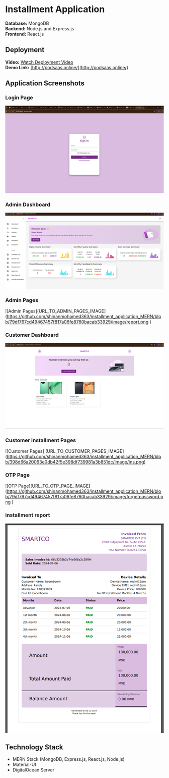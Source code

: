 # Installment Application

**Database:** MongoDB  
**Backend:** Node.js and Express.js  
**Frontend:** React.js

## Deployment

**Video:** [Watch Deployment Video](https://www.linkedin.com/posts/shinanmohamed363_mernstack-webdevelopment-softwareengineering-activity-7223383964541972481-BKWr?utm_source=share&utm_medium=member_android)  
**Demo Link:** [http://podsaas.online/](http://podsaas.online/)

## Application Screenshots

### Login Page
![Login Page](https://github.com/shinanmohamed363/installment_application_MERN/blob/67360278c499430eb49cb22f8fdff287cad9690e/image/login.png)

### Admin Dashboard
![Admin Dashboard](https://github.com/shinanmohamed363/installment_application_MERN/blob/e74ba696c47e1b1dbf9fb0103c399a546b0e1b79/image/admindashboard.png)

### Admin Pages
![Admin Pages](URL_TO_ADMIN_PAGES_IMAGE](https://github.com/shinanmohamed363/installment_application_MERN/blob/79df767cd49467457f817a06fe8760bacab33929/image/report.png
)

### Customer Dashboard
![Customer Dashboard](https://github.com/shinanmohamed363/installment_application_MERN/blob/79df767cd49467457f817a06fe8760bacab33929/image/customer.png
)

### Customer installment Pages
![Customer Pages] (URL_TO_CUSTOMER_PAGES_IMAGE](https://github.com/shinanmohamed363/installment_application_MERN/blob/398d66a20063e0db42f5e398df739981a3b851dc/image/ins.png)

### OTP Page
![OTP Page](URL_TO_OTP_PAGE_IMAGE](https://github.com/shinanmohamed363/installment_application_MERN/blob/79df767cd49467457f817a06fe8760bacab33929/image/forgetpassword.png )

### installment report
![Forget Password Page](https://github.com/shinanmohamed363/installment_application_MERN/blob/79df767cd49467457f817a06fe8760bacab33929/image/image.png)

## Technology Stack

- MERN Stack (MongoDB, Express.js, React.js, Node.js)
- Material-UI
- DigitalOcean Server
